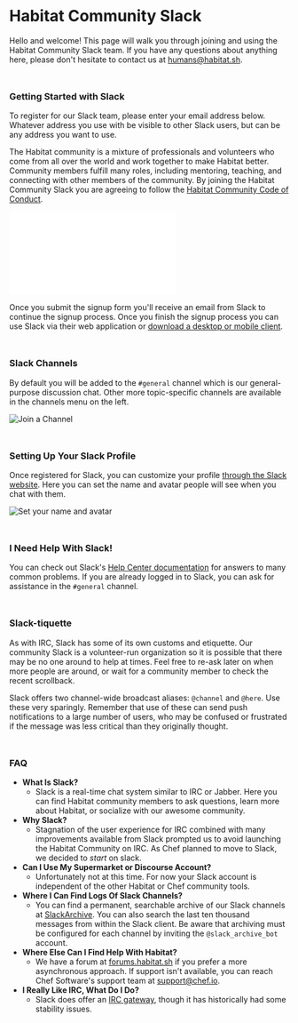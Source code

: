 <html lang="en">
<head>
<meta name="viewport" content="width=device-width,initial-scale=1.0,minimum-scale=1.0,user-scalable=no">
<link rel="shortcut icon" href=https://slack.global.ssl.fastly.net/272a/img/icons/favicon-32.png>
<link href='http://fonts.googleapis.com/css?family=Montserrat:400,700' rel='stylesheet' type='text/css'>
<link rel="stylesheet" href="https://maxcdn.bootstrapcdn.com/font-awesome/4.4.0/css/font-awesome.min.css">
<link rel="stylesheet" href="assets/normalize.css">
<link rel="stylesheet" href="assets/skeleton.css">
<title>Join the Habitat Community on Slack</title>
<style>.container, .row { margin-top: 3rem }</style>
</head>
<body>
<div class="container">
<div class="row">

# Habitat Community Slack

Hello and welcome! This page will walk you through joining and using the Habitat
Community Slack team. If you have any questions about anything here, please
don't hesitate to contact us at [humans@habitat.sh](mailto:humans@habitat.sh).

</div>
<div class="row">

### Getting Started with Slack

To register for our Slack team, please enter your email address below. Whatever
address you use with be visible to other Slack users, but can be any address
you want to use.

The Habitat community is a mixture of professionals and volunteers who come from
all over the world and work together to make Habitat better. Community members
fulfill many roles, including mentoring, teaching, and connecting with other
members of the community.  By joining the Habitat Community Slack you are agreeing
to follow the [Habitat Community Code of Conduct](https://github.com/habitat-sh/habitat/blob/master/CODE_OF_CONDUCT.md).

<iframe src="/iframe/dialog" frameBorder=0 style="border: 0"> </iframe>

Once you submit the signup form you'll receive an email from Slack to continue
the signup process. Once you finish the signup process you can use Slack via
their web application or [download a desktop or mobile client](https://slack.com/downloads).

</div>
<div class="row">

### Slack Channels

By default
you will be added to the `#general` channel which is our general-purpose
discussion chat. Other more topic-specific channels are available in the
channels menu on the left.

![Join a Channel](assets/join_a_channel.gif)

</div>
<div class="row">

### Setting Up Your Slack Profile

Once registered for Slack, you can customize your profile [through the Slack
website](https://habitat-sh.slack.com/account/profile).
Here you can set the name and avatar people will see when you chat with them.

![Set your name and avatar](assets/set_name.gif)

</div>
<div class="row">

### I Need Help With Slack!

You can check out Slack's [Help Center documentation](https://get.slack.help/hc/en-us)
for answers to many common problems. If you are already logged in to Slack, you
can ask for assistance in the `#general` channel.

</div>
<div class="row">

### Slack-tiquette

As with IRC, Slack has some of its own customs and etiquette. Our community
Slack is a volunteer-run organization so it is possible that there may be no
one around to help at times. Feel free to re-ask later on when more people are
around, or wait for a community member to check the recent scrollback.

Slack offers two channel-wide broadcast aliases: `@channel` and `@here`. Use
these very sparingly. Remember that use of these can send push notifications to
a large number of users, who may be confused or frustrated if the message was
less critical than they originally thought.

</div>
<div class="row">

### FAQ

* **What Is Slack?**
  * Slack is a real-time chat system similar to IRC or Jabber. Here you can find
Habitat community members to ask questions, learn more about Habitat, or socialize
with our awesome community.
* **Why Slack?**
  * Stagnation of the user experience for IRC combined with many improvements available from Slack prompted us to avoid launching the Habitat Community on IRC. As Chef planned to move to Slack, we decided to _start_ on slack.
* **Can I Use My Supermarket or Discourse Account?**
  * Unfortunately not at this time. For now your Slack account is independent of
the other Habitat or Chef community tools.
* **Where I Can Find Logs Of Slack Channels?**
  * You can find a permanent, searchable archive of our Slack channels at [SlackArchive](http://habitat-sh.slackarchive.io/general/).
You can also search the last ten thousand messages from within the Slack client. Be aware that archiving must be configured
for each channel by inviting the `@slack_archive_bot` account.
* **Where Else Can I Find Help With Habitat?**
  * We have a forum at [forums.habitat.sh](https://forums.habitat.sh/)
if you prefer a more asynchronous approach. If support isn't
available, you can reach Chef Software's support team at [support@chef.io](mailto:support@chef.io).
* **I Really Like IRC, What Do I Do?**
  * Slack does offer an [IRC gateway](https://get.slack.help/hc/en-us/articles/201727913-Connecting-to-Slack-over-IRC-and-XMPP),
though it has historically had some stability issues.

</div>
</div>
</body>
</html>
